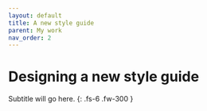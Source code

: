 ```yaml
---
layout: default
title: A new style guide
parent: My work
nav_order: 2
---
```


# Designing a new style guide
Subtitle will go here.
{: .fs-6 .fw-300 }
